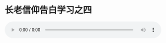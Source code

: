 # 长老信仰告白学习之四

<audio style="width: 100%;" preload="false" controls controlslist="nodownload"><source src="//cdn.simai.ml/audio/mp3/old/12299.mp3" type="audio/mpeg">Your browser does not support the audio element.</audio>


